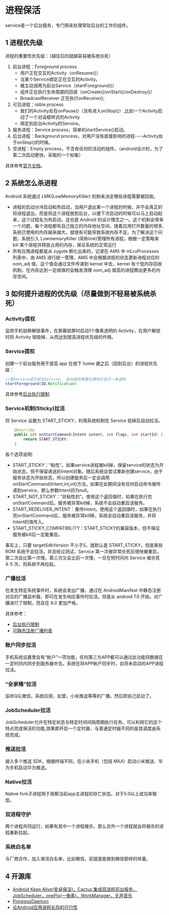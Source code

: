# 进程保活

service是一个后台服务，专门用来处理常驻后台的工作的组件。

## 1 进程优先级

进程的重要性优先级：（越往后的就越容易被系统杀死）

1. 前台进程：Foreground process
   - 用户正在交互的Activity（onResume()）
   - 当某个Service绑定正在交互的Activity。
   - 被主动调用为前台Service（startForeground()）
   - 组件正在执行生命周期的回调（onCreate()/onStart()/onDestroy()）
   - BroadcastReceiver 正在执行onReceive();
2. 可见进程：isible process
   - 我们的Activity处在onPause()（没有进入onStop()）,比如一个Activity启动了一个对话框样式的Activity
   - 绑定到前台Activity的Service。
3. 服务进程：Service process，简单的startService()启动。
4. 后台进程：Background process，对用户没有直接影响的进程----Activity处于onStop()的时候。
5. 空进程：Empty process，不含有任何的活动的组件。（android设计的，为了第二次启动更快，采取的一个权衡）

具体参考[官方文档](https://developer.android.google.cn/guide/components/processes-and-threads.html?hl=zh-cn)。

## 2 系统怎么杀进程

Android 系统通过 LMK(LowMemoryKiller) 机制来决定哪些进程需要被回收。

- 进程的启动分冷启动和热启动，当用户退出某一个进程的时候，并不会真正的将进程退出，而是将这个进程放到后台，以便下次启动的时候可以马上启动起来，这个过程名为热启动，这也是 Android 的设计理念之一。这个机制会带来一个问题，每个进程都有自己独立的内存地址空间，随着应用打开数量的增多,系统已使用的内存越来越大，就很有可能导致系统内存不足。为了解决这个问题，系统引入 LowmemoryKiller (简称lmk)管理所有进程，根据一定策略来 kill 某个进程并释放占用的内存，保证系统的正常运行
- 所有应用进程都是从 zygote 孵化出来的，记录在 AMS 中 mLruProcesses 列表中，由 AMS 进行统一管理，AMS 中会根据进程的状态更新进程对应的 oom_adj 值，这个值会通过文件传递到 kernel 中去，kernel 有个低内存回收机制，在内存达到一定阀值时会触发清理 oom_adj 值高的进程腾出更多的内存空间。

## 3 如何提升进程的优先级（尽量做到不轻易被系统杀死）

### Activity提权

监控手机锁屏解锁事件，在屏幕锁屏时启动1个像素透明的 Activity，在用户解锁时将 Activity 销毁掉，从而达到提高进程优先级的作用。

### Service提权

创建一个前台服务用于提高 app 在按下 home 键之后（回到后台）的进程优先级：

```java
//使Service成为前台Service。 前台服务需要在通知栏显示一条通知
startForeground(ID,Notification)
```

具体参考[后台执行限制](https://developer.android.google.cn/about/versions/oreo/background#services)

### Service机制(Sticky)拉活

将 Service 设置为 START_STICKY，利用系统机制在 Service 挂掉后自动拉活。

```java
    @Override
    public int onStartCommand(Intent intent, int flags, int startId) {
        return START_STICKY;
    }
```

各个选项说明:

- START_STICKY：“粘性”。如果service进程被kill掉，保留service的状态为开始状态，但不保留递送的intent对象。随后系统会尝试重新创建service，由于服务状态为开始状态，所以创建服务后一定会调用onStartCommand(Intent,int,int)方法。如果在此期间没有任何启动命令被传递到service，那么参数Intent将为null。
- START_NOT_STICKY：“非粘性的”。使用这个返回值时，如果在执行完onStartCommand后，服务被异常kill掉，系统不会自动重启该服务。
- START_REDELIVER_INTENT：重传Intent。使用这个返回值时，如果在执行完onStartCommand后，服务被异常kill掉，系统会自动重启该服务，并将Intent的值传入。
- START_STICKY_COMPATIBILITY：START_STICKY的兼容版本，但不保证服务被kill后一定能重启。

事实上，只要 targetSdkVersion 不小于5，就默认是 START_STICKY。但是某些ROM 系统不会拉活。并且经过测试，Service 第一次被异常杀死后很快被重启，第二次会比第一次慢，第三次又会比前一次慢，一旦在短时间内 Service 被杀死 4-5 次，则系统不再拉起。

### 广播拉活

在发生特定系统事件时，系统会发出广播，通过在 AndroidManifest 中静态注册对应的广播监听器，即可在发生响应事件时拉活。但是从 android 7.0 开始，对广播进行了限制，而且在 8.0 更加严格。

具体参考：

- [后台执行限制](https://developer.android.google.cn/about/versions/oreo/background#broadcasts)
- [可静态注册广播列表](https://developer.android.google.cn/guide/components/broadcast-exceptions.html)

### 账户同步拉活

手机系统设置里会有“帐户”一项功能，任何第三方APP都可以通过此功能将数据在一定时间内同步到服务器中去。系统在将APP帐户同步时，会将未启动的APP进程拉活。

### “全家桶”拉活

监听QQ,微信，系统应用，友盟，小米推送等等的广播，然后把自己启动了。

### JobScheduler拉活

JobScheduler允许在特定状态与特定时间间隔周期执行任务。可以利用它的这个特点完成保活的功能,效果即开启一个定时器，与普通定时器不同的是其调度由系统完成。

### 推送拉活

接入多个推送 SDK，根据终端不同，在小米手机（包括 MIUI）启动小米推送、华为手机启动华为推送。

### Native拉活

Native fork子进程用于观察当前app主进程的存亡状态。对于5.0以上成功率极低。

### 双进程守护

两个进程共同运行，如果有其中一个进程被杀，那么另外一个进程就会将被杀的进程重新拉起。

### 系统白名单

与厂商合作，加入保活白名单，比如微信，前提是能做到微信那样的体量。

## 4 开源库

- [Android Keep Alive(安卓保活)，Cactus 集成双进程前台服务，JobScheduler，onePix(一像素)，WorkManager，无声音乐](https://github.com/gyf-dev/Cactus)
- [ProgressDaemon](https://github.com/oneapp1e/ProgressDaemon)
- [论Android应用进程长存的可行性](https://blog.csdn.net/aigestudio/article/details/51348408)
